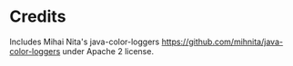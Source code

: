 # Credits

Includes Mihai Nita's java-color-loggers https://github.com/mihnita/java-color-loggers 
under Apache 2 license.

